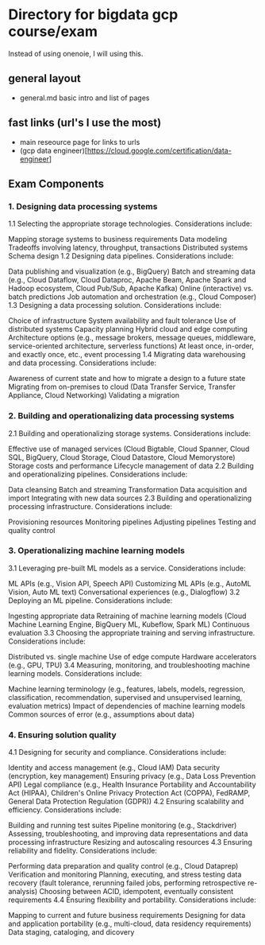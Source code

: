 # Directory for bigdata gcp course/exam

Instead of using onenoie, I will using this.


## general layout
- general.md   basic intro and list of pages

## fast links (url's I use the most)
- main reseource page for links to urls
- (gcp data engineer)[https://cloud.google.com/certification/data-engineer]

## Exam Components  <update md format in this secion>

### 1. Designing data processing systems
1.1 Selecting the appropriate storage technologies. Considerations include:

Mapping storage systems to business requirements
Data modeling
Tradeoffs involving latency, throughput, transactions
Distributed systems
Schema design
1.2 Designing data pipelines. Considerations include:

Data publishing and visualization (e.g., BigQuery)
Batch and streaming data (e.g., Cloud Dataflow, Cloud Dataproc, Apache Beam, Apache Spark and Hadoop ecosystem, Cloud Pub/Sub, Apache Kafka)
Online (interactive) vs. batch predictions
Job automation and orchestration (e.g., Cloud Composer)
1.3 Designing a data processing solution. Considerations include:

Choice of infrastructure
System availability and fault tolerance
Use of distributed systems
Capacity planning
Hybrid cloud and edge computing
Architecture options (e.g., message brokers, message queues, middleware, service-oriented architecture, serverless functions)
At least once, in-order, and exactly once, etc., event processing
1.4 Migrating data warehousing and data processing. Considerations include:

Awareness of current state and how to migrate a design to a future state
Migrating from on-premises to cloud (Data Transfer Service, Transfer Appliance, Cloud Networking)
Validating a migration
### 2. Building and operationalizing data processing systems
2.1 Building and operationalizing storage systems. Considerations include:

Effective use of managed services (Cloud Bigtable, Cloud Spanner, Cloud SQL, BigQuery, Cloud Storage, Cloud Datastore, Cloud Memorystore)
Storage costs and performance
Lifecycle management of data
2.2 Building and operationalizing pipelines. Considerations include:

Data cleansing
Batch and streaming
Transformation
Data acquisition and import
Integrating with new data sources
2.3 Building and operationalizing processing infrastructure. Considerations include:

Provisioning resources
Monitoring pipelines
Adjusting pipelines
Testing and quality control
### 3. Operationalizing machine learning models
3.1 Leveraging pre-built ML models as a service. Considerations include:

ML APIs (e.g., Vision API, Speech API)
Customizing ML APIs (e.g., AutoML Vision, Auto ML text)
Conversational experiences (e.g., Dialogflow)
3.2 Deploying an ML pipeline. Considerations include:

Ingesting appropriate data
Retraining of machine learning models (Cloud Machine Learning Engine, BigQuery ML, Kubeflow, Spark ML)
Continuous evaluation
3.3 Choosing the appropriate training and serving infrastructure. Considerations include:

Distributed vs. single machine
Use of edge compute
Hardware accelerators (e.g., GPU, TPU)
3.4 Measuring, monitoring, and troubleshooting machine learning models. Considerations include:

Machine learning terminology (e.g., features, labels, models, regression, classification, recommendation, supervised and unsupervised learning, evaluation metrics)
Impact of dependencies of machine learning models
Common sources of error (e.g., assumptions about data)
### 4. Ensuring solution quality
4.1 Designing for security and compliance. Considerations include:

Identity and access management (e.g., Cloud IAM)
Data security (encryption, key management)
Ensuring privacy (e.g., Data Loss Prevention API)
Legal compliance (e.g., Health Insurance Portability and Accountability Act (HIPAA), Children's Online Privacy Protection Act (COPPA), FedRAMP, General Data Protection Regulation (GDPR))
4.2 Ensuring scalability and efficiency. Considerations include:

Building and running test suites
Pipeline monitoring (e.g., Stackdriver)
Assessing, troubleshooting, and improving data representations and data processing infrastructure
Resizing and autoscaling resources
4.3 Ensuring reliability and fidelity. Considerations include:

Performing data preparation and quality control (e.g., Cloud Dataprep)
Verification and monitoring
Planning, executing, and stress testing data recovery (fault tolerance, rerunning failed jobs, performing retrospective re-analysis)
Choosing between ACID, idempotent, eventually consistent requirements
4.4 Ensuring flexibility and portability. Considerations include:

Mapping to current and future business requirements
Designing for data and application portability (e.g., multi-cloud, data residency requirements)
Data staging, cataloging, and dicovery





